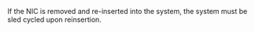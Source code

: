 If the NIC is removed and re-inserted into the system, the system must be sled
cycled upon reinsertion.
